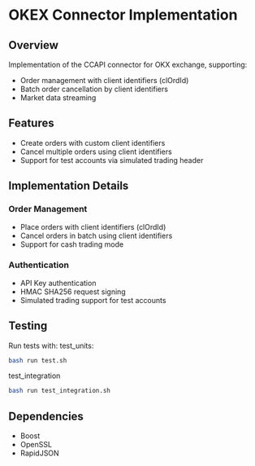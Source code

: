 # OKEX Connector Implementation

## Overview
Implementation of the CCAPI connector for OKX exchange, supporting:
- Order management with client identifiers (clOrdId)
- Batch order cancellation by client identifiers
- Market data streaming

## Features
- Create orders with custom client identifiers
- Cancel multiple orders using client identifiers
- Support for test accounts via simulated trading header

## Implementation Details
### Order Management
- Place orders with client identifiers (clOrdId)
- Cancel orders in batch using client identifiers
- Support for cash trading mode

### Authentication
- API Key authentication
- HMAC SHA256 request signing
- Simulated trading support for test accounts

## Testing
Run tests with:
test_units:
```bash
bash run test.sh
```
test_integration
```bash
bash run test_integration.sh
```
## Dependencies
- Boost
- OpenSSL
- RapidJSON
